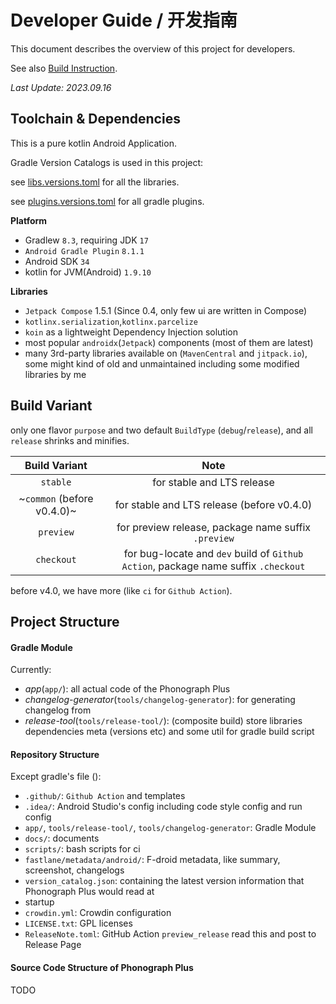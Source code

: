 # **Developer Guide** / **开发指南**

This document describes the overview of this project for developers.

See also [Build Instruction](./Build_Instructions.md).

_Last Update: 2023.09.16_

## Toolchain & Dependencies

This is a pure kotlin Android Application.

Gradle Version Catalogs is used in this project:

see [libs.versions.toml](../gradle/libs.versions.toml) for all the libraries.

see [plugins.versions.toml](../gradle/plugins.versions.toml) for all gradle plugins.

**Platform**

-   Gradlew `8.3`, requiring JDK `17`
-   `Android Gradle Plugin` `8.1.1`
-   Android SDK `34`
-   kotlin for JVM(Android) `1.9.10`

**Libraries**

-   `Jetpack Compose` 1.5.1 (Since 0.4, only few ui are written in Compose)
-   `kotlinx.serialization`,`kotlinx.parcelize`
-   `koin` as a lightweight Dependency Injection solution
-   most popular `androidx`(`Jetpack`) components (most of them are latest)
-   many 3rd-party libraries available on (`MavenCentral` and `jitpack.io`), some might kind of old and unmaintained
    including some modified libraries by me

## Build Variant

only one flavor `purpose` and two default `BuildType` (`debug`/`release`), and all `release` shrinks and minifies.

|       Build Variant        |                                        Note                                        |
| :------------------------: | :--------------------------------------------------------------------------------: |
|          `stable`          |                             for stable and LTS release                             |
| ~`common` (before v0.4.0)~ |                     for stable and LTS release (before v0.4.0)                     |
|         `preview`          |                for preview release, package name suffix `.preview`                 |
|         `checkout`         | for bug-locate and `dev` build of `Github Action`, package name suffix `.checkout` |

before v4.0, we have more (like `ci` for `Github Action`).

## Project Structure

#### Gradle Module

Currently:

-   _app_(`app/`): all actual code of the Phonograph Plus
-   _changelog-generator_(`tools/changelog-generator`): for generating changelog from
-   _release-tool_(`tools/release-tool/`): (composite build) store libraries dependencies meta (versions etc) and some util for gradle build
    script

#### Repository Structure

Except gradle's file ():

- `.github/`: `Github Action` and templates
- `.idea/`: Android Studio's config including code style config and run config
- `app/`, `tools/release-tool/`, `tools/changelog-generator`: Gradle Module
- `docs/`: documents
- `scripts/`: bash scripts for ci
- `fastlane/metadata/android/`: F-droid metadata, like summary, screenshot, changelogs
- `version_catalog.json`: containing the latest version information that Phonograph Plus would read at
- startup
- `crowdin.yml`: Crowdin configuration
- `LICENSE.txt`: GPL licenses
- `ReleaseNote.toml`: GitHub Action `preview_release` read this and post to Release Page


#### Source Code Structure of Phonograph Plus

TODO

